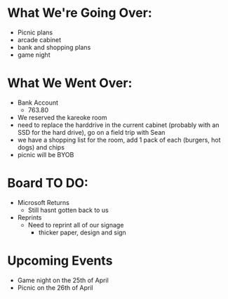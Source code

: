 # What We're Going Over:

- Picnic plans
- arcade cabinet
- bank and shopping plans
- game night


# What We Went Over:

- Bank Account
    - 763.80
- We reserved the kareoke room
- need to replace the harddrive in the current cabinet (probably with an SSD for the hard drive), go on a field trip with Sean
- we have a shopping list for the room, add 1 pack of each (burgers, hot dogs) and chips
- picnic will be BYOB

# Board TO DO:

- Microsoft Returns
    - Still hasnt gotten back to us
- Reprints
    - Need to reprint all of our signage
        - thicker paper, design and sign


# Upcoming Events

- Game night on the 25th of April
- Picnic on the 26th of April